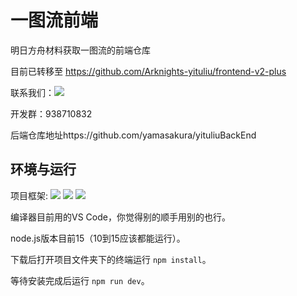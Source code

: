 # 一图流前端
明日方舟材料获取一图流的前端仓库<br>

目前已转移至
https://github.com/Arknights-yituliu/frontend-v2-plus

联系我们：[![](https://img.shields.io/badge/dynamic/json?color=FE7398&label=bilibili&prefix=%E7%B2%89%E4%B8%9D%E6%95%B0%3A&query=%24.data.totalSubs&url=https%3A%2F%2Fapi.spencerwoo.com%2Fsubstats%2F%3Fsource%3Dbilibili%26queryKey%3D688411531)](https://space.bilibili.com/688411531)

开发群：938710832

后端仓库地址https://github.com/yamasakura/yituliuBackEnd


## 环境与运行
项目框架:
![](https://img.shields.io/badge/Vue-2.6.11-brightgreen) 
![](https://img.shields.io/badge/Nuxt.js-2.13.3-brightgreen)
![](https://img.shields.io/badge/elementui-2.13.2-brightgreen)

编译器目前用的VS Code，你觉得别的顺手用别的也行。

node.js版本目前15（10到15应该都能运行）。

下载后打开项目文件夹下的终端运行 `npm install`。

等待安装完成后运行 `npm run dev`。


